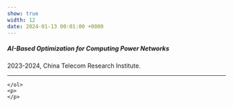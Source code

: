 ```yaml
---
show: true
width: 12
date: 2024-01-13 00:01:00 +0800
---
```


<style>
    ol {
        list-style-type: none; /* 去掉默认数字样式 */
        padding-left: 0;      /* 去掉左边距 */
    }
    ol li {
        counter-increment: list-counter; /* 增加计数器 */
    }
    ol li::before {
        content: "[" counter(list-counter) "] "; /* 使用计数器生成内容 */
        font-weight: bold; /* 加粗编号（可选） */
    }
</style>


<div class="p-4">
    <h5>AI-Based Optimization for Computing Power Networks</h5>
    <h7>2023-2024, China Telecom Research Institute.</h7>
    <hr />
    <ol>

    </ol>
    <p>
    </p>
</div>

